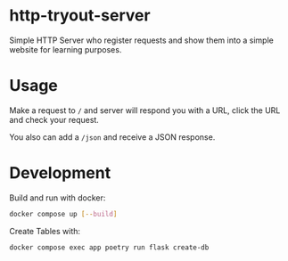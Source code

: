 # http-tryout-server

Simple HTTP Server who register requests and show them into a simple website for learning purposes. 

# Usage

Make a request to `/` and server will respond you with a URL, click the URL and check 
your request.

You also can add a `/json` and receive a JSON response.

# Development

Build and run with docker:

```bash
docker compose up [--build]
```

Create Tables with:

```bash
docker compose exec app poetry run flask create-db
```
